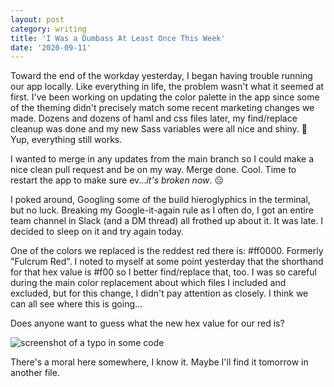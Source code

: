 ```yaml
---
layout: post
category: writing
title: 'I Was a Dumbass At Least Once This Week'
date: '2020-09-11'
---
```


Toward the end of the workday yesterday, I began having trouble running our app locally. Like everything in life, the problem wasn't what it seemed at first. I've been working on updating the color palette in the app since some of the theming didn't precisely match some recent marketing changes we made. Dozens and dozens of haml and css files later, my find/replace cleanup was done and my new Sass variables were all nice and shiny. 🧐 Yup, everything still works.

<!--more-->

I wanted to merge in any updates from the main branch so I could make a nice clean pull request and be on my way. Merge done. Cool. Time to restart the app to make sure ev..._it's broken now_. 😑

I poked around, Googling some of the build hieroglyphics in the terminal, but no luck. Breaking my Google-it-again rule as I often do, I got an entire team channel in Slack (and a DM thread) all frothed up about it. It was late. I decided to sleep on it and try again today.

One of the colors we replaced is the reddest red there is: #ff0000. Formerly "Fulcrum Red". I noted to myself at some point yesterday that the shorthand for that hex value is #f00 so I better find/replace that, too. I was so careful during the main color replacement about which files I included and excluded, but for this change, I didn't pay attention as closely. I think we can all see where this is going...

Does anyone want to guess what the new hex value for our red is?

![screenshot of a typo in some code](/assets/img/posts/dumbass.jpg)

There's a moral here somewhere, I know it. Maybe I'll find it tomorrow in another file.